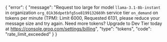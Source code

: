 {
  "error": {
    "message": "Request too large for model `llama-3.1-8b-instant` in organization `org_01k36dpetbfg5se8199132669h` service tier `on_demand` on tokens per minute (TPM): Limit 6000, Requested 6131, please reduce your message size and try again. Need more tokens? Upgrade to Dev Tier today at https://console.groq.com/settings/billing",
    "type": "tokens",
    "code": "rate_limit_exceeded"
  }
}